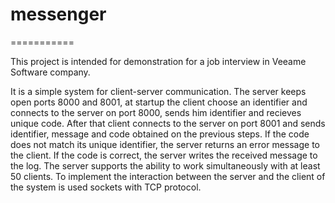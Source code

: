 # messenger
===========

This project is intended for demonstration for a job interview in Veeame Software company.

It is a simple system for client-server communication.
The server keeps open ports 8000 and 8001, at startup the client choose an identifier and connects to the server on port 8000, sends him identifier and recieves unique code.
After that client connects to the server on port 8001 and sends identifier, message and code obtained on the previous steps. If the code does not match its unique identifier, the server returns an error message to the client. If the code is correct, the server writes the received message to the log.
The server supports the ability to work simultaneously with at least 50 clients.
To implement the interaction between the server and the client of the system is used sockets with TCP protocol.
